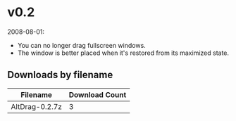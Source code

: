 # v0.2

2008-08-01:
- You can no longer drag fullscreen windows.
- The window is better placed when it's restored from its maximized state.


## Downloads by filename

Filename | Download Count
-------- | --------------
AltDrag-0.2.7z | 3
